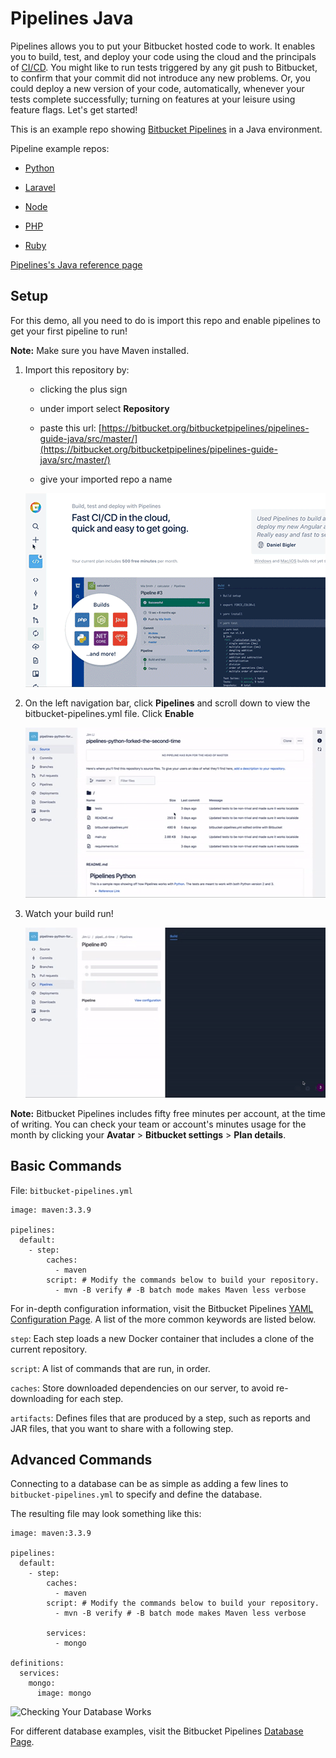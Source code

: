 # Pipelines Java

Pipelines allows you to put your Bitbucket hosted code to work. It enables you to build, test, and deploy your code using the cloud and the principals of [CI/CD](https://www.atlassian.com/continuous-delivery/ci-vs-ci-vs-cd). You might like to run tests triggered by any git push to Bitbucket, to confirm that your commit did not introduce any new problems. Or, you could deploy a new version of your code, automatically, whenever your tests complete successfully; turning on features at your leisure using feature flags. Let's get started! 

This is an example repo showing [Bitbucket Pipelines](https://confluence.atlassian.com/bitbucket/build-test-and-deploy-with-pipelines-792496469.html) in a Java environment. 

Pipeline example repos:

  * [Python](https://bitbucket.org/bitbucketpipelines/pipelines-python/src/master/)

  * [Laravel](https://bitbucket.org/bitbucketpipelines/pipelines-guide-laravel/src/master)

  * [Node](https://bitbucket.org/bitbucketpipelines/pipelines-node/src/master/)

  * [PHP](https://bitbucket.org/bitbucketpipelines/pipelines-php/src/master/)

  * [Ruby](https://bitbucket.org/bitbucketpipelines/pipelines-ruby/src/master/)

[Pipelines's Java reference page](https://confluence.atlassian.com/bitbucket/java-with-bitbucket-pipelines-872013773.html)


## Setup
For this demo, all you need to do is import this repo and enable pipelines to get your first pipeline to run!

**Note:** Make sure you have Maven installed.

1. Import this repository by: 

     * clicking the plus sign

     * under import select **Repository**

     * paste this url: [https://bitbucket.org/bitbucketpipelines/pipelines-guide-java/src/master/](https://bitbucket.org/bitbucketpipelines/pipelines-guide-java/src/master/)

     * give your imported repo a name

    ![Import gif](images/import.gif)

2. On the left navigation bar, click **Pipelines** and scroll down to view the bitbucket-pipelines.yml file. Click **Enable**

    ![Enable gif](images/enable.gif)

3. Watch your build run!

    ![Build gif](images/build.gif)

**Note:** Bitbucket Pipelines includes fifty free minutes per account, at the time of writing. You can check your team or account's minutes usage for the month by clicking your **Avatar** > **Bitbucket settings** > **Plan details**.


## Basic Commands

File: `bitbucket-pipelines.yml`


```
image: maven:3.3.9

pipelines:
  default:
    - step:
        caches:
          - maven
        script: # Modify the commands below to build your repository.
          - mvn -B verify # -B batch mode makes Maven less verbose
```

For in-depth configuration information, visit the Bitbucket Pipelines [YAML Configuration Page](https://confluence.atlassian.com/bitbucket/configure-bitbucket-pipelines-yml-792298910.html). A list of the more common keywords are listed below.

`step`: Each step loads a new Docker container that includes a clone of the current repository.

`script`: A list of commands that are run, in order.

`caches`: Store downloaded dependencies on our server, to avoid re-downloading for each step.

`artifacts`: Defines files that are produced by a step, such as reports and JAR files, that you want to share with a following step.


## Advanced Commands

Connecting to a database can be as simple as adding a few lines to `bitbucket-pipelines.yml` to specify and define the database.

The resulting file may look something like this:


```
image: maven:3.3.9

pipelines:
  default:
    - step:
        caches:
          - maven
        script: # Modify the commands below to build your repository.
          - mvn -B verify # -B batch mode makes Maven less verbose
          
        services: 
          - mongo 

definitions: 
  services: 
    mongo: 
      image: mongo
```
![Checking Your Database Works](https://media.giphy.com/media/1X630FnLplHgNkN2qo/giphy.gif)

For different database examples, visit the Bitbucket Pipelines [Database Page](https://confluence.atlassian.com/bitbucket/test-with-databases-in-bitbucket-pipelines-856697462.html).
